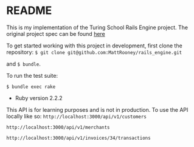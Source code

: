 # README

This is my implementation of the Turing School Rails Engine project. The original project spec can be found [here](https://github.com/turingschool/lesson_plans/blob/master/ruby_03-professional_rails_applications/rails_engine.md)

To get started working with this project in development, first clone the repository:
`$ git clone git@github.com:MattRooney/rails_engine.git`

and `$ bundle`.

To run the test suite:

`$ bundle exec rake`

* Ruby version 2.2.2

This API is for learning purposes and is not in production. To use the API locally like so: 
`http://localhost:3000/api/v1/customers`

`http://localhost:3000/api/v1/merchants`

`http://localhost:3000/api/v1/invoices/34/transactions`

